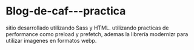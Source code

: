 # Blog-de-caf---practica
sitio desarrollado utilizando Sass y HTML. utilizando practicas de performance como preload y prefetch, ademas la librería modernizr para utilizar imagenes en formatos webp.
